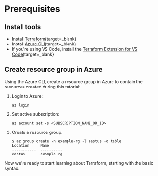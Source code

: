 # Prerequisites

## Install tools

- Install [Terraform](https://developer.hashicorp.com/terraform/downloads){target=_blank}
- Install [Azure CLI](https://learn.microsoft.com/en-us/cli/azure/install-azure-cli){target=_blank}
- If you're using VS Code, install the [Terraform Extension for VS Code](https://marketplace.visualstudio.com/items?itemName=hashicorp.terraform){target=_blank}

## Create resource group in Azure

Using the Azure CLI, create a resource group in Azure to contain the resources created during this tutorial:

1. Login to Azure:

    ```console
    az login
    ```

1. Set active subscription:

    ```console
    az account set -s <SUBSCRIPTION_NAME_OR_ID>
    ```

1. Create a resource group:

    ```console
    $ az group create -n example-rg -l eastus -o table
    Location     Name
    -----------  ----------
    eastus       example-rg
    ```

Now we're ready to start learning about Terraform, starting with the basic syntax.
